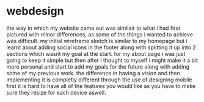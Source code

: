 # webdesign
the way in which my website came out was similair to what i had first pictured with minor differences, as some of the things i wanted to achieve was difficult.
my initial wireframe sketch is similar to my homepage but i learnt about adding social icons in the footer along with splitting it up into 2 sections which wasnt my goal at the start.
for my about page i was just going to keep it simple but then after i thought to myself i might make it a bit more personal and start to add my goals for the future along with adding some of my previous work.
the difference in having a vision and then implementing it is completly different through the use of designing mobile first it is hard to have all of the features you would like as you have to make sure they resize for each device aswell.

